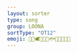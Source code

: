 ```yaml
---
layout: sorter
type: song
group: LOONA
sortType: "OT12"
emoji: 🐰🐱🕊🐸🦌🦉🐟🦇🍎🐧🦋🐺
---
```


<script type="text/javascript">
  var namMember = new Array(
    "1/3 – Sonatine",
    "1/3 – Love & Live",
    "OEC – Girl Front",
    "OEC – Sweet Crazy Love",
    "yyxy – love4eva",
    "HeeJin – ViViD",
    "HyunJin – Around You",
    "HaSeul – Let Me In",
    "YeoJin – Kiss Later",
    "ViVi – Everyday I Love You ft. HaSeul",
    "Kim Lip – Eclipse",
    "Choerry – Love Cherry Motion",
    "JinSoul – Singing in the Rain",
    "Yves – new",
    "Chuu – Heart Attack",
    "Go Won – One and Only",
    "Olivia Hye – Egoist",
    "LOOΠΔ – Hi High",
    "LOOΠΔ – Butterfly"
  );
</script>